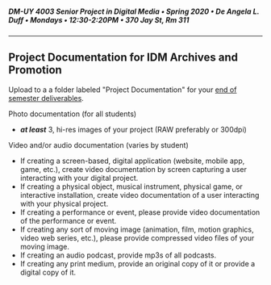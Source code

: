 ##### DM-UY 4003 Senior Project in Digital Media • Spring 2020 • De Angela L. Duff • Mondays • 12:30-2:20PM • 370 Jay St, Rm 311

---

## Project Documentation for IDM Archives and Promotion

Upload to a a folder labeled "Project Documentation" for your [end of semester deliverables](end_of_semester_deliverables.md).

Photo documentation (for all students)
* ***at least*** 3, hi-res images of your project (RAW preferably or 300dpi)

Video and/or audio documentation (varies by student)
*  If creating a screen-based, digital application (website, mobile app, game, etc.), create video documentation by screen capturing a user interacting with your digital project.
* If creating a physical object, musical instrument, physical game, or interactive installation, create video documentation of a user interacting with your physical project.
* If creating a performance or event, please provide video documentation of the performance or event.
* If creating any sort of moving image (animation, film, motion graphics, video web series, etc.), please provide compressed video files of your moving image.
* If creating an audio podcast, provide mp3s of all podcasts.
* If creating any print medium, provide an original copy of it or provide a digital copy of it.









